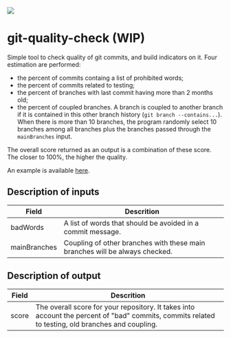 <img type="image/svg" src="https://byob.yarr.is/gcattan/git-quality-check/score"/>

# git-quality-check (WIP)
Simple tool to check quality of git commits, and build indicators on it.
Four estimation are performed:
- the percent of commits containg a list of prohibited words;
- the percent of commits related to testing;
- the percent of branches with last commit having more than 2 months old;
- the percent of coupled branches.
A branch is coupled to another branch if it is contained in this other branch history (`git branch --contains...`).
When there is more than 10 branches, the program randomly select 10 branches among all branches plus the branches passed through the `mainBranches` input.

The overall score returned as an output is a combination of these score.
The closer to 100%, the higher the quality.

An example is available [here](.github/workflows/test-action.yml).

## Description of inputs

|Field|Descrition|
|-|-|
|badWords|A list of words that should be avoided in a commit message.|
|mainBranches|Coupling of other branches with these main branches will be always checked.|

## Description of output

|Field|Descrition|
|-|-|
|score|The overall score for your repository. It takes into account the percent of "bad" commits, commits related to testing, old branches and coupling.|

